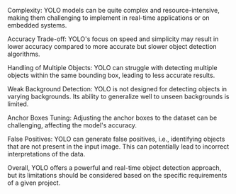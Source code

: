 Complexity: YOLO models can be quite complex and resource-intensive, making them challenging to implement in real-time applications or on embedded systems.

Accuracy Trade-off: YOLO's focus on speed and simplicity may result in lower accuracy compared to more accurate but slower object detection algorithms.

Handling of Multiple Objects: YOLO can struggle with detecting multiple objects within the same bounding box, leading to less accurate results.

Weak Background Detection: YOLO is not designed for detecting objects in varying backgrounds. Its ability to generalize well to unseen backgrounds is limited.

Anchor Boxes Tuning: Adjusting the anchor boxes to the dataset can be challenging, affecting the model's accuracy.

False Positives: YOLO can generate false positives, i.e., identifying objects that are not present in the input image. This can potentially lead to incorrect interpretations of the data.

Overall, YOLO offers a powerful and real-time object detection approach, but its limitations should be considered based on the specific requirements of a given project.



